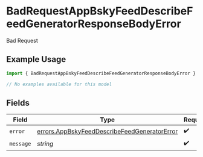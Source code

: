 # BadRequestAppBskyFeedDescribeFeedGeneratorResponseBodyError

Bad Request

## Example Usage

```typescript
import { BadRequestAppBskyFeedDescribeFeedGeneratorResponseBodyError } from "@speakeasy-sdks/bluesky/models/errors";

// No examples available for this model
```

## Fields

| Field                                                                                                        | Type                                                                                                         | Required                                                                                                     | Description                                                                                                  |
| ------------------------------------------------------------------------------------------------------------ | ------------------------------------------------------------------------------------------------------------ | ------------------------------------------------------------------------------------------------------------ | ------------------------------------------------------------------------------------------------------------ |
| `error`                                                                                                      | [errors.AppBskyFeedDescribeFeedGeneratorError](../../models/errors/appbskyfeeddescribefeedgeneratorerror.md) | :heavy_check_mark:                                                                                           | N/A                                                                                                          |
| `message`                                                                                                    | *string*                                                                                                     | :heavy_check_mark:                                                                                           | N/A                                                                                                          |